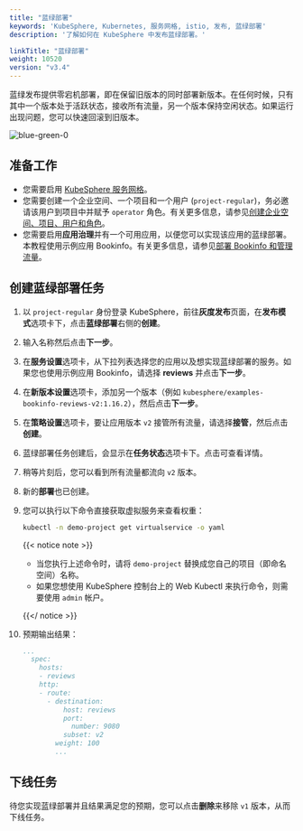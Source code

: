 ```yaml
---
title: "蓝绿部署"
keywords: 'KubeSphere, Kubernetes, 服务网格, istio, 发布, 蓝绿部署'
description: '了解如何在 KubeSphere 中发布蓝绿部署。'

linkTitle: "蓝绿部署"
weight: 10520
version: "v3.4"
---
```



蓝绿发布提供零宕机部署，即在保留旧版本的同时部署新版本。在任何时候，只有其中一个版本处于活跃状态，接收所有流量，另一个版本保持空闲状态。如果运行出现问题，您可以快速回滚到旧版本。

![blue-green-0](/images/docs/v3.x/zh-cn/project-user-guide/grayscale-release/blue-green-deployment/blue-green-0.PNG)


## 准备工作

- 您需要启用 [KubeSphere 服务网格](../../../pluggable-components/service-mesh/)。
- 您需要创建一个企业空间、一个项目和一个用户 (`project-regular`)，务必邀请该用户到项目中并赋予 `operator` 角色。有关更多信息，请参见[创建企业空间、项目、用户和角色](../../../quick-start/create-workspace-and-project/)。
- 您需要启用**应用治理**并有一个可用应用，以便您可以实现该应用的蓝绿部署。本教程使用示例应用 Bookinfo。有关更多信息，请参见[部署 Bookinfo 和管理流量](../../../quick-start/deploy-bookinfo-to-k8s/)。

## 创建蓝绿部署任务

1. 以 `project-regular` 身份登录 KubeSphere，前往**灰度发布**页面，在**发布模式**选项卡下，点击**蓝绿部署**右侧的**创建**。

2. 输入名称然后点击**下一步**。

3. 在**服务设置**选项卡，从下拉列表选择您的应用以及想实现蓝绿部署的服务。如果您也使用示例应用 Bookinfo，请选择 **reviews** 并点击**下一步**。

4. 在**新版本设置**选项卡，添加另一个版本（例如 `kubesphere/examples-bookinfo-reviews-v2:1.16.2`），然后点击**下一步**。

5. 在**策略设置**选项卡，要让应用版本 `v2` 接管所有流量，请选择**接管**，然后点击**创建**。

6. 蓝绿部署任务创建后，会显示在**任务状态**选项卡下。点击可查看详情。

7. 稍等片刻后，您可以看到所有流量都流向 `v2` 版本。

8. 新的**部署**也已创建。

9. 您可以执行以下命令直接获取虚拟服务来查看权重：

   ```bash
   kubectl -n demo-project get virtualservice -o yaml
   ```

   {{< notice note >}} 

   - 当您执行上述命令时，请将 `demo-project` 替换成您自己的项目（即命名空间）名称。
   - 如果您想使用 KubeSphere 控制台上的 Web Kubectl 来执行命令，则需要使用 `admin` 帐户。

   {{</ notice >}}

10. 预期输出结果：

    ```yaml
    ...
      spec:
        hosts:
        - reviews
        http:
        - route:
          - destination:
              host: reviews
              port:
                number: 9080
              subset: v2
            weight: 100
            ...
    ```

## 下线任务

待您实现蓝绿部署并且结果满足您的预期，您可以点击**删除**来移除 `v1` 版本，从而下线任务。

